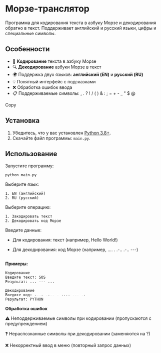 # Морзе-транслятор

Программа для кодирования текста в азбуку Морзе и декодирования обратно в текст. Поддерживает английский и русский языки, цифры и специальные символы.

## Особенности
- 🚀 **Кодирование** текста в азбуку Морзе
- 🔍 **Декодирование** азбуки Морзе в текст
- 🌍 Поддержка двух языков: **английский (EN)** и **русский (RU)**
- 💡 Понятный интерфейс с подсказками
- ❌ Обработка ошибок ввода
- 📋 Поддерживаемые символы: 
, . ? ! / ( ) & : ; = + - _ " $ @

Copy

## Установка
1. Убедитесь, что у вас установлен [Python 3.8+](https://www.python.org/).
2. Скачайте файл программы: `main.py`.

## Использование
Запустите программу:

```
python main.py
```
Выберите язык:
```
1. EN (английский)
2. RU (русский)
```
Выберите операцию:
```
1. Закодировать текст
2. Декодировать код Морзе
```
Введите данные:

- Для кодирования: текст (например, Hello World!)

- Для декодирования: код Морзе (например, .... . .-.. .-.. ---)

```
```
**Примеры:**
```
Кодирование
Введите текст: SOS
Результат: ... --- ...
```
```
Декодирование
Введите код: .--. -.-- - .... --- -.
Результат: PYTHON
```

**Обработка ошибок**

⚠️ Неподдерживаемые символы при кодировании (пропускаются с предупреждением)

❓ Нераспознанные символы при декодировании (заменяются на ?)

❌ Некорректный ввод в меню (повторный запрос данных)

